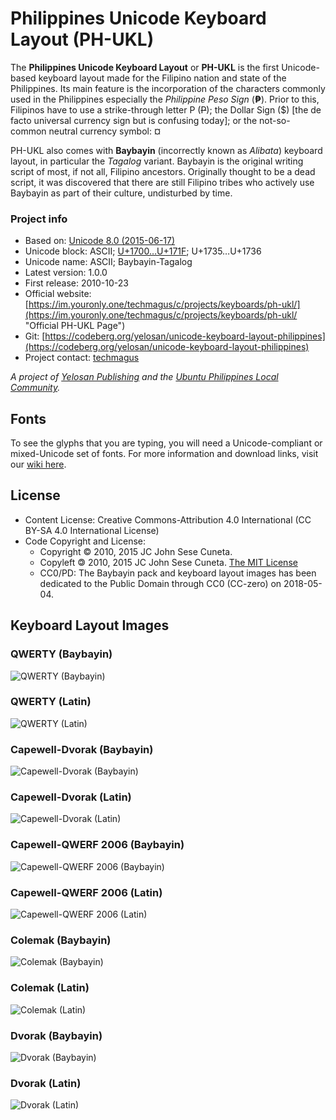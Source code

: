 ﻿# Philippines Unicode Keyboard Layout (PH-UKL)

The **Philippines Unicode Keyboard Layout** or **PH-UKL** is the first Unicode-based keyboard layout made for the Filipino nation and state of the Philippines. Its main feature is the incorporation of the characters commonly used in the Philippines especially the *Philippine Peso Sign* (**₱**). Prior to this, Filipinos have to use a strike-through letter P (~~P~~); the Dollar Sign ($) [the de facto universal currency sign but is confusing today]; or the not-so-common neutral currency symbol: ¤

PH-UKL also comes with **Baybayin** (incorrectly known as *Alibata*) keyboard layout, in particular the *Tagalog* variant. Baybayin is the original writing script of most, if not all, Filipino ancestors. Originally thought to be a dead script, it was discovered that there are still Filipino tribes who actively use Baybayin as part of their culture, undisturbed by time.

### Project info

- Based on: [Unicode 8.0 (2015-06-17)](https://blog.unicode.org/2015/06/announcing-unicode-standard-version-80.html)
- Unicode block: ASCII; [U+1700…U+171F](https://www.unicode.org/charts/PDF/U1700.pdf); U+1735…U+1736
- Unicode name: ASCII; Baybayin-Tagalog
- Latest version: 1.0.0
- First release: 2010-10-23
- Official website: [https://im.youronly.one/techmagus/c/projects/keyboards/ph-ukl/](https://im.youronly.one/techmagus/c/projects/keyboards/ph-ukl/ "Official PH-UKL Page")
- Git: [https://codeberg.org/yelosan/unicode-keyboard-layout-philippines](https://codeberg.org/yelosan/unicode-keyboard-layout-philippines)
- Project contact: [techmagus](https://im.youronly.one/p/contact-us/)

*A project of [Yelosan Publishing](https://yelosan.youronly.one) and the [Ubuntu Philippines Local Community](https://loco.ubuntu.com/teams/loco-philippine-team/).*

## Fonts

To see the glyphs that you are typing, you will need a Unicode-compliant or mixed-Unicode set of fonts. For more information and download links, visit our [wiki here](https://codeberg.org/yelosan/unicode-keyboard-layout-philippines/wiki/Fonts).

## License

- Content License: Creative Commons-Attribution 4.0 International (CC BY-SA 4.0 International License)
- Code Copyright and License:
  - Copyright © 2010, 2015 JC John Sese Cuneta.
  - Copyleft 🄯 2010, 2015 JC John Sese Cuneta. [The MIT License](https://codeberg.org/yelosan/unicode-keyboard-layout-philippines/src/branch/main/LICENSE)
  - CC0/PD: The Baybayin pack and keyboard layout images has been dedicated to the Public Domain through CC0 (CC-zero) on 2018-05-04.

## Keyboard Layout Images

### QWERTY (Baybayin)

![QWERTY (Baybayin)](https://lh3.ggpht.com/_tG11xBRpOKo/TMUmw9zmCtI/AAAAAAAAAJE/qnhSrVJsjcE/s800/Philippines-QWERTY%20%28Baybayin%29.png "QWERTY (Baybayin)")

### QWERTY (Latin)

![QWERTY (Latin)](https://lh4.ggpht.com/_tG11xBRpOKo/TMV95mMEDwI/AAAAAAAAAJg/11Wq1l7qJR0/s800/Philippines-QWERTY%20%28Latin%29.png "QWERTY (Latin)")

### Capewell-Dvorak (Baybayin)

![Capewell-Dvorak (Baybayin)](https://lh6.ggpht.com/_tG11xBRpOKo/TMUmmdtDkYI/AAAAAAAAAIk/o9IQ2sYO4Rc/s800/Philippines-Capewell-Dvorak%20%28Baybayin%29.png "Capewell-Dvorak (Baybayin)")

### Capewell-Dvorak (Latin)

![Capewell-Dvorak (Latin)](https://lh5.googleusercontent.com/-xChQTHhK6Iw/TncoSbPopxI/AAAAAAAAAVQ/dhuuLg7synY/s800/Philippines-Capewell-Dvorak%252520%252528Latin%252529.png "Capewell-Dvorak (Latin)")

### Capewell-QWERF 2006 (Baybayin)

![Capewell-QWERF 2006 (Baybayin)](https://lh6.ggpht.com/_tG11xBRpOKo/TMUmmvwm9TI/AAAAAAAAAIs/J_izftqK63A/s800/Philippines-Capewell-QWERF%202006%20%28Baybayin%29.png "Capewell-QWERF 2006 (Baybayin)")

### Capewell-QWERF 2006 (Latin)

![Capewell-QWERF 2006 (Latin)](https://lh6.googleusercontent.com/-tfoM8zo9sLE/TncoSZAlJeI/AAAAAAAAAVQ/2fxkt7XI4Ms/s800/Philippines-Capewell-QWERF%2525202006%252520%252528Latin%252529.png "Capewell-QWERF 2006 (Latin)")

### Colemak (Baybayin)

![Colemak (Baybayin)](https://lh6.ggpht.com/_tG11xBRpOKo/TMUmsznBcHI/AAAAAAAAAI0/APWcSe3ke20/s800/Philippines-Colemak%20%28Baybayin%29.png "Colemak (Baybayin)")

### Colemak (Latin)

![Colemak (Latin)](https://lh5.googleusercontent.com/-CPWwSnkvJ5o/TncoS0gmAkI/AAAAAAAAAVQ/t_XosFtEEl4/s800/Philippines-Colemak%252520%252528Latin%252529.png "Colemak (Latin)")

### Dvorak (Baybayin)

![Dvorak (Baybayin)](https://lh5.ggpht.com/_tG11xBRpOKo/TMUms23k0aI/AAAAAAAAAI8/3cqCsE9ibnc/s800/Philippines-Dvorak%20%28Baybayin%29.png "Dvorak (Baybayin)")

### Dvorak (Latin)

![Dvorak (Latin)](https://lh3.googleusercontent.com/-IPzJrxh1_vg/TncoS7FQ61I/AAAAAAAAAVQ/65UR2jN6Aes/s800/Philippines-Dvorak%252520Simplified%252520%252528Latin%252529.png "Dvorak (Latin)")
